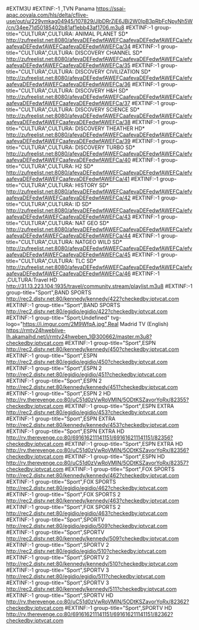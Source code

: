 #EXTM3U
#EXTINF:-1 ,TVN Panama
https://ssai-apac.ooyala.com/hls/delta/cflive-use/out/u/229ymkag04945/107829/JlbDRrZjE6JBi2W0IpB3pRbFcNpyNh5W/cn/34ee71d50185402b81af1ebb43af1706.m3u8
#EXTINF:-1 group-title="CULTURA",CULTURA: ANIMAL PLANET SD*
http://zufreelist.net:8080/afevaDEFedwfAWEFCaafevaDEFedwfAWEFCa/efvaafevaDEFedwfAWEFCaafevaDEFedwfAWEFCa/34
#EXTINF:-1 group-title="CULTURA",CULTURA: DISCOVERY CHANNEL SD*
http://zufreelist.net:8080/afevaDEFedwfAWEFCaafevaDEFedwfAWEFCa/efvaafevaDEFedwfAWEFCaafevaDEFedwfAWEFCa/35
#EXTINF:-1 group-title="CULTURA",CULTURA: DISCOVERY CIVILIZATION SD*
http://zufreelist.net:8080/afevaDEFedwfAWEFCaafevaDEFedwfAWEFCa/efvaafevaDEFedwfAWEFCaafevaDEFedwfAWEFCa/36
#EXTINF:-1 group-title="CULTURA",CULTURA: DISCOVERY H&H SD*
http://zufreelist.net:8080/afevaDEFedwfAWEFCaafevaDEFedwfAWEFCa/efvaafevaDEFedwfAWEFCaafevaDEFedwfAWEFCa/37
#EXTINF:-1 group-title="CULTURA",CULTURA: DISCOVERY SCIENCE SD*
http://zufreelist.net:8080/afevaDEFedwfAWEFCaafevaDEFedwfAWEFCa/efvaafevaDEFedwfAWEFCaafevaDEFedwfAWEFCa/38
#EXTINF:-1 group-title="CULTURA",CULTURA: DISCOVERY THEATHER HD*
http://zufreelist.net:8080/afevaDEFedwfAWEFCaafevaDEFedwfAWEFCa/efvaafevaDEFedwfAWEFCaafevaDEFedwfAWEFCa/39
#EXTINF:-1 group-title="CULTURA",CULTURA: DISCOVERY TURBO SD*
http://zufreelist.net:8080/afevaDEFedwfAWEFCaafevaDEFedwfAWEFCa/efvaafevaDEFedwfAWEFCaafevaDEFedwfAWEFCa/40
#EXTINF:-1 group-title="CULTURA",CULTURA: H2 SD*
http://zufreelist.net:8080/afevaDEFedwfAWEFCaafevaDEFedwfAWEFCa/efvaafevaDEFedwfAWEFCaafevaDEFedwfAWEFCa/41
#EXTINF:-1 group-title="CULTURA",CULTURA: HISTORY SD*
http://zufreelist.net:8080/afevaDEFedwfAWEFCaafevaDEFedwfAWEFCa/efvaafevaDEFedwfAWEFCaafevaDEFedwfAWEFCa/42
#EXTINF:-1 group-title="CULTURA",CULTURA: ID SD*
http://zufreelist.net:8080/afevaDEFedwfAWEFCaafevaDEFedwfAWEFCa/efvaafevaDEFedwfAWEFCaafevaDEFedwfAWEFCa/43
#EXTINF:-1 group-title="CULTURA",CULTURA: NAT GEO SD*
http://zufreelist.net:8080/afevaDEFedwfAWEFCaafevaDEFedwfAWEFCa/efvaafevaDEFedwfAWEFCaafevaDEFedwfAWEFCa/44
#EXTINF:-1 group-title="CULTURA",CULTURA: NATGEO WILD  SD*
http://zufreelist.net:8080/afevaDEFedwfAWEFCaafevaDEFedwfAWEFCa/efvaafevaDEFedwfAWEFCaafevaDEFedwfAWEFCa/45
#EXTINF:-1 group-title="CULTURA",CULTURA: TLC SD*
http://zufreelist.net:8080/afevaDEFedwfAWEFCaafevaDEFedwfAWEFCa/efvaafevaDEFedwfAWEFCaafevaDEFedwfAWEFCa/46
#EXTINF:-1 ,CULTURA:Travel HD
http://31.13.223.104:1935/travel/community.stream/playlist.m3u8
#EXTINF:-1 group-title="Sport",BAND SPORTS
http://rec2.distv.net:80/kennedy/kennedy/422?checkedby:iptvcat.com
#EXTINF:-1 group-title="Sport",BAND SPORTS
http://rec2.distv.net:80/egidio/egidio/422?checkedby:iptvcat.com
#EXTINF:-1 group-title="Sport;Undefined" tvg-logo="https://i.imgur.com/2M9WfqA.jpg",Real Madrid TV (English)
https://rmtv24hweblive-lh.akamaihd.net/i/rmtv24hweben_1@300662/master.m3u8?checkedby:iptvcat.com
#EXTINF:-1 group-title="Sport",ESPN
http://rec2.distv.net:80/kennedy/kennedy/450?checkedby:iptvcat.com
#EXTINF:-1 group-title="Sport",ESPN
http://rec2.distv.net:80/egidio/egidio/450?checkedby:iptvcat.com
#EXTINF:-1 group-title="Sport",ESPN 2
http://rec2.distv.net:80/egidio/egidio/451?checkedby:iptvcat.com
#EXTINF:-1 group-title="Sport",ESPN 2
http://rec2.distv.net:80/kennedy/kennedy/451?checkedby:iptvcat.com
#EXTINF:-1 group-title="Sport",ESPN 2 HD
http://rv.therevenge.co:80/uC51d0zVwRoVMIN/5ODtKSZavorYoRx/82355?checkedby:iptvcat.com
#EXTINF:-1 group-title="Sport",ESPN EXTRA
http://rec2.distv.net:80/egidio/egidio/453?checkedby:iptvcat.com
#EXTINF:-1 group-title="Sport",ESPN EXTRA
http://rec2.distv.net:80/kennedy/kennedy/453?checkedby:iptvcat.com
#EXTINF:-1 group-title="Sport",ESPN EXTRA HD
http://rv.therevenge.co:80/691616211141151/691616211141151/82356?checkedby:iptvcat.com
#EXTINF:-1 group-title="Sport",ESPN EXTRA HD
http://rv.therevenge.co:80/uC51d0zVwRoVMIN/5ODtKSZavorYoRx/82356?checkedby:iptvcat.com
#EXTINF:-1 group-title="Sport",ESPN HD
http://rv.therevenge.co:80/uC51d0zVwRoVMIN/5ODtKSZavorYoRx/82357?checkedby:iptvcat.com
#EXTINF:-1 group-title="Sport",FOX SPORTS
http://rec2.distv.net:80/kennedy/kennedy/462?checkedby:iptvcat.com
#EXTINF:-1 group-title="Sport",FOX SPORTS
http://rec2.distv.net:80/egidio/egidio/462?checkedby:iptvcat.com
#EXTINF:-1 group-title="Sport",FOX SPORTS 2
http://rec2.distv.net:80/kennedy/kennedy/463?checkedby:iptvcat.com
#EXTINF:-1 group-title="Sport",FOX SPORTS 2
http://rec2.distv.net:80/egidio/egidio/463?checkedby:iptvcat.com
#EXTINF:-1 group-title="Sport",SPORTV
http://rec2.distv.net:80/egidio/egidio/509?checkedby:iptvcat.com
#EXTINF:-1 group-title="Sport",SPORTV
http://rec2.distv.net:80/kennedy/kennedy/509?checkedby:iptvcat.com
#EXTINF:-1 group-title="Sport",SPORTV 2
http://rec2.distv.net:80/egidio/egidio/510?checkedby:iptvcat.com
#EXTINF:-1 group-title="Sport",SPORTV 2
http://rec2.distv.net:80/kennedy/kennedy/510?checkedby:iptvcat.com
#EXTINF:-1 group-title="Sport",SPORTV 3
http://rec2.distv.net:80/egidio/egidio/511?checkedby:iptvcat.com
#EXTINF:-1 group-title="Sport",SPORTV 3
http://rec2.distv.net:80/kennedy/kennedy/511?checkedby:iptvcat.com
#EXTINF:-1 group-title="Sport",SPORTV HD
http://rv.therevenge.co:80/uC51d0zVwRoVMIN/5ODtKSZavorYoRx/82362?checkedby:iptvcat.com
#EXTINF:-1 group-title="Sport",SPORTV HD
http://rv.therevenge.co:80/691616211141151/691616211141151/82362?checkedby:iptvcat.com
